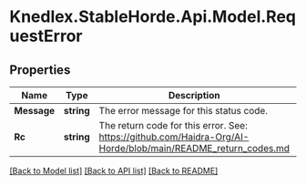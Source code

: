 # Knedlex.StableHorde.Api.Model.RequestError

## Properties

Name | Type | Description | Notes
------------ | ------------- | ------------- | -------------
**Message** | **string** | The error message for this status code. | [optional] 
**Rc** | **string** | The return code for this error. See: https://github.com/Haidra-Org/AI-Horde/blob/main/README_return_codes.md | 

[[Back to Model list]](../README.md#documentation-for-models) [[Back to API list]](../README.md#documentation-for-api-endpoints) [[Back to README]](../README.md)

